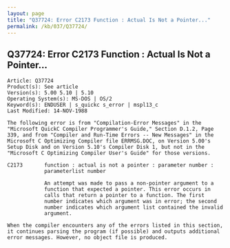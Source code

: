 ```yaml
---
layout: page
title: "Q37724: Error C2173 Function : Actual Is Not a Pointer..."
permalink: /kb/037/Q37724/
---
```


## Q37724: Error C2173 Function : Actual Is Not a Pointer...

	Article: Q37724
	Product(s): See article
	Version(s): 5.00 5.10 | 5.10
	Operating System(s): MS-DOS | OS/2
	Keyword(s): ENDUSER | s_quickc s_error | mspl13_c
	Last Modified: 14-NOV-1988
	
	The following error is from "Compilation-Error Messages" in the
	"Microsoft QuickC Compiler Programmer's Guide," Section D.1.2, Page
	339, and from "Compiler and Run-Time Errors -- New Messages" in the
	Microsoft C Optimizing Compiler file ERRMSG.DOC, on Version 5.00's
	Setup Disk and on Version 5.10's Compiler Disk 1, but not in the
	"Microsoft C Optimizing Compiler User's Guide" for those versions.
	
	C2173       function : actual is not a pointer : parameter number :
	            parameterlist number
	
	            An attempt was made to pass a non-pointer argument to a
	            function that expected a pointer. This error occurs in
	            calls that return a pointer to a function. The first
	            number indicates which argument was in error; the second
	            number indicates which argument list contained the invalid
	            argument.
	
	When the compiler encounters any of the errors listed in this section,
	it continues parsing the program (if possible) and outputs additional
	error messages. However, no object file is produced.

